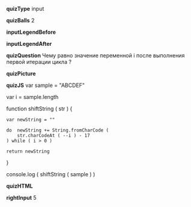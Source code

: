 ____quizType____
input

____quizBalls____
2

____inputLegendBefore____


____inputLegendAfter____


____quizQuestion____
Чему равно значение переменной  i  после выполнения первой итерации цикла ?


____quizPicture____


____quizJS____
var sample = "ABCDEF"

var i = sample.length

function shiftString ( str ) {

    var newString = ""

    do  newString += String.fromCharCode (
        str.charCodeAt ( --i ) - 17
    ) while ( i > 0 )

    return newString
}

console.log (
    shiftString ( sample )
)


____quizHTML____


____rightInput____
5
